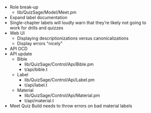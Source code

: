 - Role break-up
    - lib/QuizSage/Model/Meet.pm
- Expand label documentation
- Single-chapter labels will loudly warn that they’re likely not going to work for drills and quizzes
- Web UI
    - Displaying descriptionizations versus canonicalizations
    - Display errors "nicely"
- API OCD
- API update
    - Bible
        - lib/QuizSage/Control/Api/Bible.pm
        - t/api/bible.t
    - Label
        - lib/QuizSage/Control/Api/Label.pm
        - t/api/label.t
    - Material
        - lib/QuizSage/Control/Api/Material.pm
        - t/api/material.t
- Meet Quiz Build needs to throw errors on bad material labels
